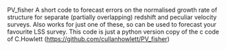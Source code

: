 PV_fisher
A short code to forecast errors on the normalised growth rate of structure for separate (partially overlapping) redshift and peculiar velocity surveys. Also works for just one of these, so can be used to forecast your favourite LSS survey.
This code is just a python version copy of the c code of C.Howlett (https://github.com/cullanhowlett/PV_fisher)

